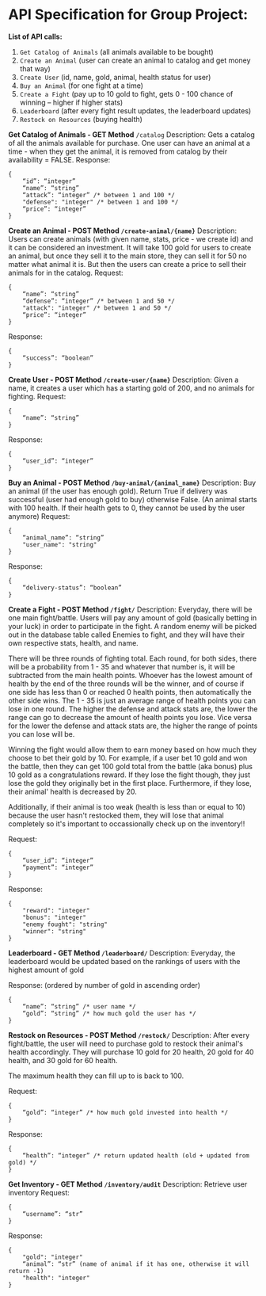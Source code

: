 <h1>API Specification for Group Project:</h1>

**List of API calls:**
1. `Get Catalog of Animals` (all animals available to be bought)
2. `Create an Animal` (user can create an animal to catalog and get money that way)
3. `Create User` (id, name, gold, animal, health status for user)
4. `Buy an Animal` (for one fight at a time)
5. `Create a Fight` (pay up to 10 gold to fight, gets 0 - 100 chance of winning – higher if higher stats)
7. `Leaderboard` (after every fight result updates, the leaderboard updates)
8. `Restock on Resources` (buying health)

**Get Catalog of Animals - GET Method** `/catalog`
Description: Gets a catalog of all the animals available for purchase. One user can have an animal at a time - when they get the animal, it is removed from catalog by their availability = FALSE.
Response:
```
{ 
	“id”: “integer”
	“name”: “string”
	“attack”: “integer” /* between 1 and 100 */
	"defense": "integer" /* between 1 and 100 */
	“price”: “integer”
}
```

**Create an Animal - POST Method `/create-animal/{name}`**
Description: Users can create animals (with given name, stats, price - we create id) and it can be considered an investment. It will take 100 gold for users to create an animal, but once they sell it to the main store, they can sell it for 50 no matter what animal it is. But then the users can create a price to sell their animals for in the catalog. 
Request:
```
{
	“name”: “string”
	“defense”: “integer” /* between 1 and 50 */
	"attack": "integer" /* between 1 and 50 */
	“price”: “integer”
}
```
Response:
```
{
	“success”: “boolean”
}
```
**Create User - POST Method `/create-user/{name}`**
Description: Given a name, it creates a user which has a starting gold of 200, and no animals for fighting.
Request:
```
{
	“name”: “string”
}
```
Response:
```
{
	“user_id”: “integer”
}
```
**Buy an Animal - POST Method `/buy-animal/{animal_name}`**
Description: Buy an animal (if the user has enough gold). Return True if delivery was successful (user had enough gold to buy) otherwise False. (An animal starts with 100 health. If their health gets to 0, they cannot be used by the user anymore)
Request:
```
{
	“animal_name”: “string”
	"user_name": "string"
}
```
Response:
```
{
	“delivery-status”: “boolean”
}
```
**Create a Fight - POST Method `/fight/`**
Description: Everyday, there will be one main fight/battle. Users will pay any amount of gold (basically betting in your luck) in order to participate in the fight. A random enemy will be picked out in the database table called Enemies to fight, and they will have their own respective stats, health, and name.

There will be three rounds of fighting total. Each round, for both sides, there will be a probability from 1 - 35 and whatever that number is, it will be subtracted from the main health points. Whoever has the lowest amount of health by the end of the three rounds will be the winner, and of course if one side has less than 0 or reached 0 health points, then automatically the other side wins. The 1 - 35 is just an average range of health points you can lose in one round. The higher the defense and attack stats are, the lower the range can go to decrease the amount of health points you lose. Vice versa for the lower the defense and attack stats are, the higher the range of points you can lose will be.

Winning the fight would allow them to earn money based on how much they choose to bet their gold by 10. For example, if a user bet 10 gold and won the battle, then they can get 100 gold total from the battle (aka bonus) plus 10 gold as a congratulations reward. If they lose the fight though, they just lose the gold they originally bet in the first place. Furthermore, if they lose, their animal' health is decreased by 20.

Additionally, if their animal is too weak (health is less than or equal to 10) because the user hasn't restocked them, they will lose that animal completely so it's important to occassionally check up on the inventory!!

Request:
```
{
	“user_id”: “integer”
	“payment”: “integer”
}
```
Response:
```
{
	"reward": "integer"
	"bonus": "integer"
	"enemy fought": "string"
	"winner": "string"
}
```

**Leaderboard - GET Method `/leaderboard/`**
Description: Everyday, the leaderboard would be updated based on the rankings of users with the highest amount of gold

Response: (ordered by number of gold in ascending order)
```
{
	“name”: “string” /* user name */
	“gold”: “string” /* how much gold the user has */
}
```
**Restock on Resources - POST Method `/restock/`**
Description: After every fight/battle, the user will need to purchase gold to restock their animal's health accordingly. They will purchase 10 gold for 20 health, 20 gold for 40 health, and 30 gold for 60 health.

The maximum health they can fill up to is back to 100.

Request:
```
{
	“gold”: “integer” /* how much gold invested into health */
}
```
Response:
```
{
	“health”: “integer” /* return updated health (old + updated from gold) */
}
```

**Get Inventory - GET Method `/inventory/audit`**
Description: Retrieve user inventory
Request:
```
{
	“username”: “str”
}
```
Response:
```
{
	"gold": "integer"
	“animal”: “str” (name of animal if it has one, otherwise it will return -1)
	"health": "integer"
}
